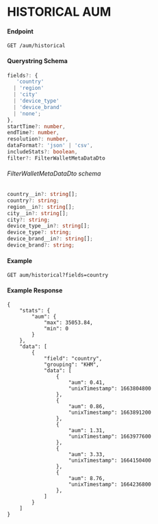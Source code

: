 # HISTORICAL AUM

#### Endpoint
``` GET /aum/historical ```
####  Querystring Schema

```ts
fields?: {
   'country'
  | 'region'
  | 'city'
  | 'device_type'
  | 'device_brand'
  | 'none';
},
startTime?: number,
endTime?: number,
resolution?: number,
dataFormat?: 'json' | 'csv',
includeStats?: boolean,
filter?: FilterWalletMetaDataDto
```

###### FilterWalletMetaDataDto schema

```ts
country__in?: string[];
country?: string;
region__in?: string[];
city__in?: string[];
city?: string;
device_type__in?: string[];
device_type?: string;
device_brand__in?: string[];
device_brand?: string;
```

#### Example

```
GET aum/historical?fields=country
```

#### Example Response
```
{
    "stats": {
        "aum": {
            "max": 35053.84,
            "min": 0
        }
    },
    "data": [
        {
            "field": "country",
            "grouping": "KHM",
            "data": [
                {
                    "aum": 0.41,
                    "unixTimestamp": 1663804800
                },
                {
                    "aum": 0.86,
                    "unixTimestamp": 1663891200
                },
                {
                    "aum": 1.31,
                    "unixTimestamp": 1663977600
                },
                {
                    "aum": 3.33,
                    "unixTimestamp": 1664150400
                },
                {
                    "aum": 8.76,
                    "unixTimestamp": 1664236800
                },
            ]
        }
    ]
}
```